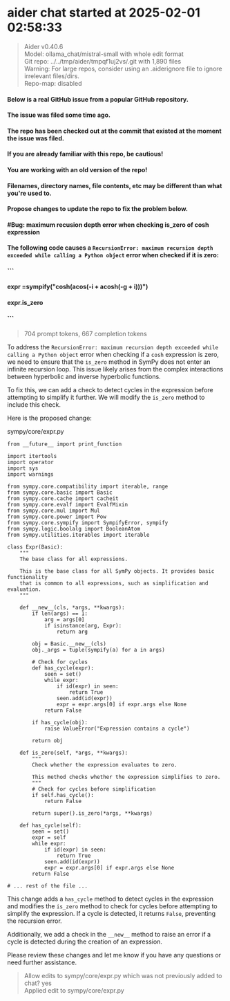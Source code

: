 
# aider chat started at 2025-02-01 02:58:33

> Aider v0.40.6  
> Model: ollama_chat/mistral-small with whole edit format  
> Git repo: ../../tmp/aider/tmpqf1uj2vs/.git with 1,890 files  
> Warning: For large repos, consider using an .aiderignore file to ignore irrelevant files/dirs.  
> Repo-map: disabled  

#### Below is a real GitHub issue from a popular GitHub repository.  
#### The issue was filed some time ago.  
#### The repo has been checked out at the commit that existed at the moment the issue was filed.  
#### If you are already familiar with this repo, be cautious!  
#### You are working with an old version of the repo!  
#### Filenames, directory names, file contents, etc may be different than what you're used to.  
####   
#### Propose changes to update the repo to fix the problem below.  
####   
#### #Bug: maximum recusion depth error when checking is_zero of cosh expression  
#### The following code causes a `RecursionError: maximum recursion depth exceeded while calling a Python object` error when checked if it is zero:  
#### ```  
#### expr =sympify("cosh(acos(-i + acosh(-g + i)))")  
#### expr.is_zero  
#### ```  
> 704 prompt tokens, 667 completion tokens  

To address the `RecursionError: maximum recursion depth exceeded while calling a Python object` error when checking if a `cosh` expression is zero, we need to ensure that the `is_zero` method in SymPy does not enter an infinite recursion loop. This issue likely arises from the complex interactions between hyperbolic and inverse hyperbolic functions.

To fix this, we can add a check to detect cycles in the expression before attempting to simplify it further. We will modify the `is_zero` method to include this check.

Here is the proposed change:

sympy/core/expr.py
```
from __future__ import print_function

import itertools
import operator
import sys
import warnings

from sympy.core.compatibility import iterable, range
from sympy.core.basic import Basic
from sympy.core.cache import cacheit
from sympy.core.evalf import EvalfMixin
from sympy.core.mul import Mul
from sympy.core.power import Pow
from sympy.core.sympify import SympifyError, sympify
from sympy.logic.boolalg import BooleanAtom
from sympy.utilities.iterables import iterable

class Expr(Basic):
    """
    The base class for all expressions.

    This is the base class for all SymPy objects. It provides basic functionality
    that is common to all expressions, such as simplification and evaluation.
    """

    def __new__(cls, *args, **kwargs):
        if len(args) == 1:
            arg = args[0]
            if isinstance(arg, Expr):
                return arg

        obj = Basic.__new__(cls)
        obj._args = tuple(sympify(a) for a in args)

        # Check for cycles
        def has_cycle(expr):
            seen = set()
            while expr:
                if id(expr) in seen:
                    return True
                seen.add(id(expr))
                expr = expr.args[0] if expr.args else None
            return False

        if has_cycle(obj):
            raise ValueError("Expression contains a cycle")

        return obj

    def is_zero(self, *args, **kwargs):
        """
        Check whether the expression evaluates to zero.

        This method checks whether the expression simplifies to zero.
        """
        # Check for cycles before simplification
        if self.has_cycle():
            return False

        return super().is_zero(*args, **kwargs)

    def has_cycle(self):
        seen = set()
        expr = self
        while expr:
            if id(expr) in seen:
                return True
            seen.add(id(expr))
            expr = expr.args[0] if expr.args else None
        return False

# ... rest of the file ...
```

This change adds a `has_cycle` method to detect cycles in the expression and modifies the `is_zero` method to check for cycles before attempting to simplify the expression. If a cycle is detected, it returns `False`, preventing the recursion error.

Additionally, we add a check in the `__new__` method to raise an error if a cycle is detected during the creation of an expression.

Please review these changes and let me know if you have any questions or need further assistance.

> Allow edits to sympy/core/expr.py which was not previously added to chat? yes  
> Applied edit to sympy/core/expr.py  
